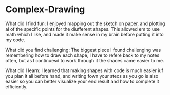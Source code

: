 # Complex-Drawing

What did I find fun: I enjoyed mapping out the sketch on paper, and plotting al of the specific points for the diufferent shapes. This allowed em to use math which I like, and made it make sense in my brain before putting it into my code.

What did you find challenging: The biggest piece I found challenging was remembering how to draw each shape, I have to refere back to my notes often, but as I continuesd to work through it the shaoes came easier to me.

What did I learn: I learned that making shapes with code is much easier iuf you plan it all before hand, and writing fown your steos as you go is also easier so you can better visualize your end result and how to complete it efficiently.

